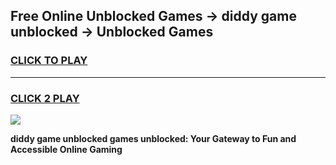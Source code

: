 
## Free Online Unblocked Games → diddy game unblocked → Unblocked Games
<h3>
<a href="https://premium.freeplayer.one?title=diddy_game_unblocked&ref=21F">CLICK TO PLAY</a></h3>
<hr>

<h3>
<a href="https://premium.freeplayer.one?title=diddy_game_unblocked&ref=21F">CLICK 2 PLAY</a>
  
</h3>

<a href="https://premium.freeplayer.one?title=diddy_game_unblocked&ref=21F/"><img src="https://clearcache.store/games.png"></a>


**diddy game unblocked games unblocked: Your Gateway to Fun and Accessible Online Gaming**
